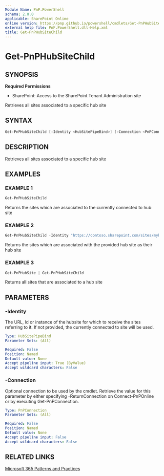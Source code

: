 ```yaml
---
Module Name: PnP.PowerShell
schema: 2.0.0
applicable: SharePoint Online
online version: https://pnp.github.io/powershell/cmdlets/Get-PnPHubSiteChild.html
external help file: PnP.PowerShell.dll-Help.xml
title: Get-PnPHubSiteChild
---
```

  
# Get-PnPHubSiteChild

## SYNOPSIS

**Required Permissions**

* SharePoint: Access to the SharePoint Tenant Administration site

Retrieves all sites associated to a specific hub site

## SYNTAX

```powershell
Get-PnPHubSiteChild [-Identity <HubSitePipeBind>] [-Connection <PnPConnection>] 
```

## DESCRIPTION
Retrieves all sites associated to a specific hub site

## EXAMPLES

### EXAMPLE 1
```powershell
Get-PnPHubSiteChild
```

Returns the sites which are associated to the currently connected to hub site

### EXAMPLE 2
```powershell
Get-PnPHubSiteChild -Identity "https://contoso.sharepoint.com/sites/myhubsite"
```

Returns the sites which are associated with the provided hub site as their hub site

### EXAMPLE 3
```powershell
Get-PnPHubSite | Get-PnPHubSiteChild
```

Returns all sites that are associated to a hub site

## PARAMETERS

### -Identity
The URL, Id or instance of the hubsite for which to receive the sites referring to it. If not provided, the currently connected to site will be used.

```yaml
Type: HubSitePipeBind
Parameter Sets: (All)

Required: False
Position: Named
Default value: None
Accept pipeline input: True (ByValue)
Accept wildcard characters: False
```

### -Connection
Optional connection to be used by the cmdlet. Retrieve the value for this parameter by either specifying -ReturnConnection on Connect-PnPOnline or by executing Get-PnPConnection.

```yaml
Type: PnPConnection
Parameter Sets: (All)

Required: False
Position: Named
Default value: None
Accept pipeline input: False
Accept wildcard characters: False
```

## RELATED LINKS

[Microsoft 365 Patterns and Practices](https://aka.ms/m365pnp)